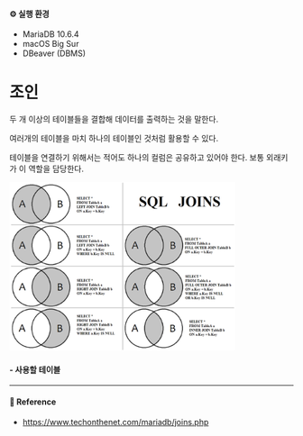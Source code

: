 #### ⚙️ 실행 환경  

- MariaDB 10.6.4
- macOS Big Sur
- DBeaver (DBMS)

# 조인  

두 개 이상의 테이블들을 결합해 데이터를 출력하는 것을 말한다.  

여러개의 테이블을 마치 하나의 테이블인 것처럼 활용할 수 있다.  

테이블을 연결하기 위해서는 적어도 하나의 컬럼은 공유하고 있어야 한다. 보통 외래키가 이 역할을 담당한다.  

<img src="/Database/image/join.png" width="400" height="300">

#### - 사용할 테이블  



---

#### 📌 Reference  

- <https://www.techonthenet.com/mariadb/joins.php>